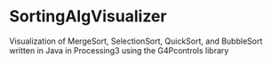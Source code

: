 # SortingAlgVisualizer
Visualization of MergeSort, SelectionSort, QuickSort, and BubbleSort written in Java in Processing3 using the G4Pcontrols library
